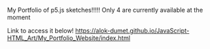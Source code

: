 My Portfolio of p5.js sketches!!!!!
Only 4 are currently available at the moment

Link to access it below!
https://alok-dumet.github.io/JavaScript-HTML_Art/My_Portfolio_Website/index.html
